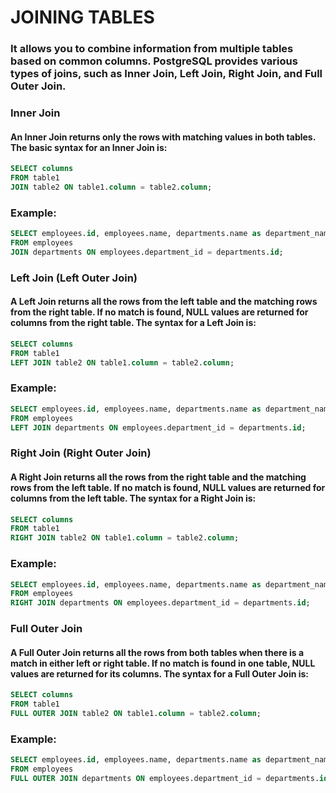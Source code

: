 # JOINING TABLES

### It allows you to combine information from multiple tables based on common columns. PostgreSQL provides various types of joins, such as Inner Join, Left Join, Right Join, and Full Outer Join. 

### Inner Join

#### An Inner Join returns only the rows with matching values in both tables. The basic syntax for an Inner Join is:
```sql
SELECT columns
FROM table1
JOIN table2 ON table1.column = table2.column;
```
### Example:
```sql
SELECT employees.id, employees.name, departments.name as department_name
FROM employees
JOIN departments ON employees.department_id = departments.id;
```
### Left Join (Left Outer Join)

#### A Left Join returns all the rows from the left table and the matching rows from the right table. If no match is found, NULL values are returned for columns from the right table. The syntax for a Left Join is:
```sql
SELECT columns
FROM table1
LEFT JOIN table2 ON table1.column = table2.column;
```
### Example:
```sql
SELECT employees.id, employees.name, departments.name as department_name
FROM employees
LEFT JOIN departments ON employees.department_id = departments.id;
```

### Right Join (Right Outer Join)

#### A Right Join returns all the rows from the right table and the matching rows from the left table. If no match is found, NULL values are returned for columns from the left table. The syntax for a Right Join is:
```sql
SELECT columns
FROM table1
RIGHT JOIN table2 ON table1.column = table2.column;
```
### Example:
```sql
SELECT employees.id, employees.name, departments.name as department_name
FROM employees
RIGHT JOIN departments ON employees.department_id = departments.id;
```
### Full Outer Join

#### A Full Outer Join returns all the rows from both tables when there is a match in either left or right table. If no match is found in one table, NULL values are returned for its columns. The syntax for a Full Outer Join is:
```sql
SELECT columns
FROM table1
FULL OUTER JOIN table2 ON table1.column = table2.column;
```
### Example:
```sql
SELECT employees.id, employees.name, departments.name as department_name
FROM employees
FULL OUTER JOIN departments ON employees.department_id = departments.id;
```
